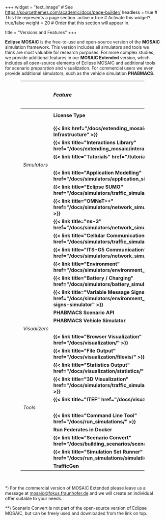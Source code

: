 +++
widget = "text_image"  # See https://sourcethemes.com/academic/docs/page-builder/
headless = true  # This file represents a page section.
active = true  # Activate this widget? true/false
weight = 20  # Order that this section will appear in.

title = "Versions and Features"
+++

<style>
table {
    width: 80%;
    margin: 1rem auto 3rem auto;
}
@media screen and (max-width: 576px) {
  table {
    width: 100%;
    margin: 0;
  }
}
table th:first-of-type {
    width: 10%;
}
table th:nth-of-type(2) {
    width: 33%;
}
table th:nth-of-type(3) {
    width: 30%;
    text-align: center;
}
table th:nth-of-type(4) {
    width: 30%;
    text-align: center;
}
</style>

**Eclipse MOSAIC** is the free-to-use and open-source version of the **MOSAIC** simulation framework. This version
includes all simulators and tools we think are most valuable for research purposes. For more complex studies, we provide additional
features in our **MOSAIC Extended** version, which includes all open-source elements of Eclipse MOSAIC and additional tools for scenario
preparation and visualization. For commercial users we even provide additional simulators, such as the vehicle simulation **PHABMACS**.

|  | *Feature*                 | {{< img src="/img/logos/mosaic/EclipseMOSAIC-Logo-RGB-positiv.svg" width="220px" >}} | {{< img src="/img/logos/mosaic/MOSAICExtended-Logo-RGB-positiv.svg" width="220px" >}} |
|:-|:--------------------------|:-------------:|:---------------:|
|  |**License Type**           | Open Source <br> EPL 2.0|Commercial*|
|  |||||| 
|  | **{{< link href="/docs/extending_mosaic/" title="Runtime Infrastructure" >}}**                   |**✓**|**✓**|
|  | **{{< link title="Interactions Library" href="/docs/extending_mosaic/interactions/" >}}**        |**✓**|**✓**|
|  | **{{< link title="Tutorials" href="/tutorials" >}}**                                             |**✓**|**✓**|
|*Simulators*||||| 
|  | **{{< link title="Application Modelling" href="/docs/simulators/application_simulator/" >}}**    |**✓**|**✓**|
|  | **{{< link title="Eclipse SUMO" href="/docs/simulators/traffic_simulator_sumo/" >}}**            |**✓**|**✓**|
|  | **{{< link title="OMNeT++" href="/docs/simulators/network_simulator_omnetpp/" >}}**              |**✓**|**✓**|
|  | **{{< link title="ns-3" href="/docs/simulators/network_simulator_ns3/" >}}**                     |**✓**|**✓**|
|  | **{{< link title="Cellular Communication" href="/docs/simulators/traffic_simulator_cell/" >}}**  |**✓**|**✓**| 
|  | **{{< link title="ITS-G5 Communication" href="/docs/simulators/network_simulator_sns/" >}}**     |**✓**|**✓**|
|  | **{{< link title="Environment" href="/docs/simulators/environment_simulator/" >}}**              |**✓**|**✓**|
|  | **{{< link title="Battery / Charging" href="/docs/simulators/battery_simulator/" >}}**           | -   |**✓**|
|  | **{{< link title="Variable Message Signs" href="/docs/simulators/environment_simulator/#traffic-signs-simulator" >}}** | -     |**✓**|
|  | **PHABMACS Scenario API**                                               |**✓**|**✓**|
|  | **PHABMACS Vehicle Simulator**                                          | -   |**✓**|
|*Visualizers*||||| 
|  | **{{< link title="Browser Visualization" href="/docs/visualization/" >}}**                       |**✓**|**✓**|
|  | **{{< link title="File Output" href="/docs/visualization/filevis/" >}}**                         |**✓**|**✓**|
|  | **{{< link title="Statistics Output" href="/docs/visualization/statistics/" >}}**                | -   |**✓**|
|  | **{{< link title="3D Visualization" href="/docs/simulators/traffic_simulator_phabmacs/" >}}**    | -   |**✓**|
|  | **{{< link title="ITEF" href="/docs/visualization/itef/" >}}**                                   | -   |**✓**|
|*Tools* |||||| 
|  | **{{< link title="Command Line Tool" href="/docs/run_simulations/" >}}**                         |**✓**|**✓**|
|  | **Run Federates in Docker**                                             |**✓**|**✓**|
|  | **{{< link title="Scenario Convert" href="/docs/building_scenarios/scenario_convert/" >}}**      |(✓)**|**✓**|
|  | **{{< link title="Simulation Set Runner" href="/docs/run_simulations/simulation_set/" >}}**      | -   |**✓**|
|  | **TrafficGen**                                                          | -   |**✓**|

*) For the commercial version of MOSAIC Extended please leave us a message at mosaic@fokus.fraunhofer.de and we will 
create an individual offer suitable to your needs.

**) Scenario Convert is not part of the open-source version of Eclipse MOSAIC, but can be freely used and downloaded 
    from the link on top.